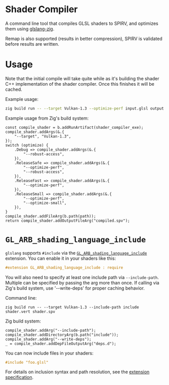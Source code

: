 # Shader Compiler

A command line tool that compiles GLSL shaders to SPIRV, and optimizes them using [glslang-zig](https://github.com/Games-by-Mason/glslang-zig).

Remap is also supported (results in better compression), SPIRV is validated before results are written.

# Usage

Note that the initial compile will take quite while as it's building the shader C++ implementation of the shader compiler. Once this finishes it will be cached.

Example usage:
```sh
zig build run -- --target Vulkan-1.3 --optimize-perf input.glsl output.spv
```

Example usage from Zig's build system:

```zig
const compile_shader = b.addRunArtifact(shader_compiler_exe);
compile_shader.addArgs(&.{
    "--target", "Vulkan-1.3",
});
switch (optimize) {
    .Debug => compile_shader.addArgs(&.{
        "--robust-access",
    }),
    .ReleaseSafe => compile_shader.addArgs(&.{
        "--optimize-perf",
        "--robust-access",
    }),
    .ReleaseFast => compile_shader.addArgs(&.{
        "--optimize-perf",
    }),
    .ReleaseSmall => compile_shader.addArgs(&.{
        "--optimize-perf",
        "--optimize-small",
    }),
}
compile_shader.addFileArg(b.path(path));
return compile_shader.addOutputFileArg("compiled.spv");
```

# `GL_ARB_shading_language_include`

`glslang` supports `#include` via the [`GL_ARB_shading_language_include`](https://registry.khronos.org/OpenGL/extensions/ARB/ARB_shading_language_include.txt) extension. You can enable it in your shaders like this:

```glsl
#extension GL_ARB_shading_language_include : require
```

You will also need to specify at least one include path via `--include-path`. Multiple can be specified by passing the arg more than once. If calling via Zig's build system, use '--write-deps' for proper caching behavior.

Command line:
```
zig build run -- --target Vulkan-1.3 --include-path include shader.vert shader.spv
```

Zig build system:
```zig
compile_shader.addArg("--include-path");
compile_shader.addDirectoryArg(b.path("include"));
compile_shader.addArg("--write-deps");
_ = compile_shader.addDepFileOutputArg("deps.d");
```

You can now include files in your shaders:
```glsl
#include "foo.glsl"
```

For details on inclusion syntax and path resolution, see the [extension specification](https://registry.khronos.org/OpenGL/extensions/ARB/ARB_shading_language_include.txt).

